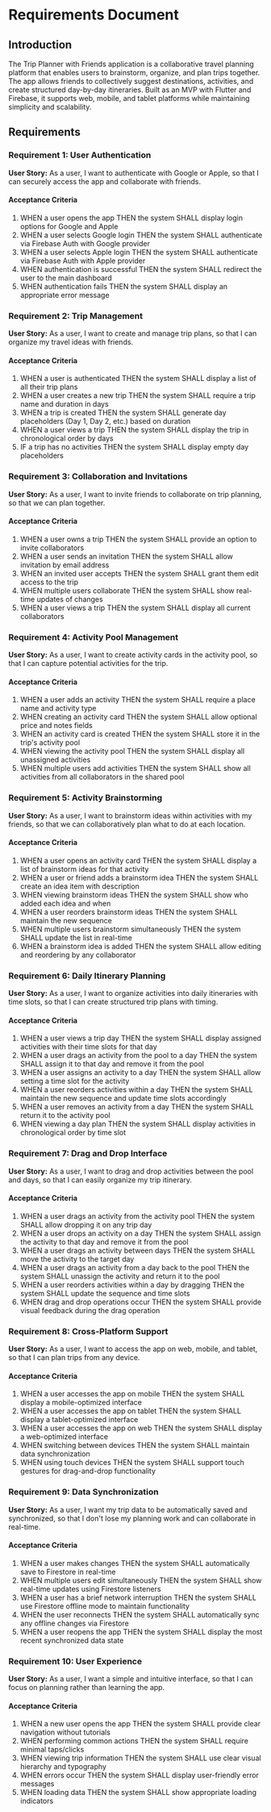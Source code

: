 # Requirements Document

## Introduction

The Trip Planner with Friends application is a collaborative travel planning platform that enables users to brainstorm, organize, and plan trips together. The app allows friends to collectively suggest destinations, activities, and create structured day-by-day itineraries. Built as an MVP with Flutter and Firebase, it supports web, mobile, and tablet platforms while maintaining simplicity and scalability.

## Requirements

### Requirement 1: User Authentication

**User Story:** As a user, I want to authenticate with Google or Apple, so that I can securely access the app and collaborate with friends.

#### Acceptance Criteria

1. WHEN a user opens the app THEN the system SHALL display login options for Google and Apple
2. WHEN a user selects Google login THEN the system SHALL authenticate via Firebase Auth with Google provider
3. WHEN a user selects Apple login THEN the system SHALL authenticate via Firebase Auth with Apple provider
4. WHEN authentication is successful THEN the system SHALL redirect the user to the main dashboard
5. WHEN authentication fails THEN the system SHALL display an appropriate error message

### Requirement 2: Trip Management

**User Story:** As a user, I want to create and manage trip plans, so that I can organize my travel ideas with friends.

#### Acceptance Criteria

1. WHEN a user is authenticated THEN the system SHALL display a list of all their trip plans
2. WHEN a user creates a new trip THEN the system SHALL require a trip name and duration in days
3. WHEN a trip is created THEN the system SHALL generate day placeholders (Day 1, Day 2, etc.) based on duration
4. WHEN a user views a trip THEN the system SHALL display the trip in chronological order by days
5. IF a trip has no activities THEN the system SHALL display empty day placeholders

### Requirement 3: Collaboration and Invitations

**User Story:** As a user, I want to invite friends to collaborate on trip planning, so that we can plan together.

#### Acceptance Criteria

1. WHEN a user owns a trip THEN the system SHALL provide an option to invite collaborators
2. WHEN a user sends an invitation THEN the system SHALL allow invitation by email address
3. WHEN an invited user accepts THEN the system SHALL grant them edit access to the trip
4. WHEN multiple users collaborate THEN the system SHALL show real-time updates of changes
5. WHEN a user views a trip THEN the system SHALL display all current collaborators

### Requirement 4: Activity Pool Management

**User Story:** As a user, I want to create activity cards in the activity pool, so that I can capture potential activities for the trip.

#### Acceptance Criteria

1. WHEN a user adds an activity THEN the system SHALL require a place name and activity type
2. WHEN creating an activity card THEN the system SHALL allow optional price and notes fields
3. WHEN an activity card is created THEN the system SHALL store it in the trip's activity pool
4. WHEN viewing the activity pool THEN the system SHALL display all unassigned activities
5. WHEN multiple users add activities THEN the system SHALL show all activities from all collaborators in the shared pool

### Requirement 5: Activity Brainstorming

**User Story:** As a user, I want to brainstorm ideas within activities with my friends, so that we can collaboratively plan what to do at each location.

#### Acceptance Criteria

1. WHEN a user opens an activity card THEN the system SHALL display a list of brainstorm ideas for that activity
2. WHEN a user or friend adds a brainstorm idea THEN the system SHALL create an idea item with description
3. WHEN viewing brainstorm ideas THEN the system SHALL show who added each idea and when
4. WHEN a user reorders brainstorm ideas THEN the system SHALL maintain the new sequence
5. WHEN multiple users brainstorm simultaneously THEN the system SHALL update the list in real-time
6. WHEN a brainstorm idea is added THEN the system SHALL allow editing and reordering by any collaborator

### Requirement 6: Daily Itinerary Planning

**User Story:** As a user, I want to organize activities into daily itineraries with time slots, so that I can create structured trip plans with timing.

#### Acceptance Criteria

1. WHEN a user views a trip day THEN the system SHALL display assigned activities with their time slots for that day
2. WHEN a user drags an activity from the pool to a day THEN the system SHALL assign it to that day and remove it from the pool
3. WHEN a user assigns an activity to a day THEN the system SHALL allow setting a time slot for the activity
4. WHEN a user reorders activities within a day THEN the system SHALL maintain the new sequence and update time slots accordingly
5. WHEN a user removes an activity from a day THEN the system SHALL return it to the activity pool
6. WHEN viewing a day plan THEN the system SHALL display activities in chronological order by time slot

### Requirement 7: Drag and Drop Interface

**User Story:** As a user, I want to drag and drop activities between the pool and days, so that I can easily organize my trip itinerary.

#### Acceptance Criteria

1. WHEN a user drags an activity from the activity pool THEN the system SHALL allow dropping it on any trip day
2. WHEN a user drops an activity on a day THEN the system SHALL assign the activity to that day and remove it from the pool
3. WHEN a user drags an activity between days THEN the system SHALL move the activity to the target day
4. WHEN a user drags an activity from a day back to the pool THEN the system SHALL unassign the activity and return it to the pool
5. WHEN a user reorders activities within a day by dragging THEN the system SHALL update the sequence and time slots
6. WHEN drag and drop operations occur THEN the system SHALL provide visual feedback during the drag operation

### Requirement 8: Cross-Platform Support

**User Story:** As a user, I want to access the app on web, mobile, and tablet, so that I can plan trips from any device.

#### Acceptance Criteria

1. WHEN a user accesses the app on mobile THEN the system SHALL display a mobile-optimized interface
2. WHEN a user accesses the app on tablet THEN the system SHALL display a tablet-optimized interface
3. WHEN a user accesses the app on web THEN the system SHALL display a web-optimized interface
4. WHEN switching between devices THEN the system SHALL maintain data synchronization
5. WHEN using touch devices THEN the system SHALL support touch gestures for drag-and-drop functionality

### Requirement 9: Data Synchronization

**User Story:** As a user, I want my trip data to be automatically saved and synchronized, so that I don't lose my planning work and can collaborate in real-time.

#### Acceptance Criteria

1. WHEN a user makes changes THEN the system SHALL automatically save to Firestore in real-time
2. WHEN multiple users edit simultaneously THEN the system SHALL show real-time updates using Firestore listeners
3. WHEN a user has a brief network interruption THEN the system SHALL use Firestore offline mode to maintain functionality
4. WHEN the user reconnects THEN the system SHALL automatically sync any offline changes via Firestore
5. WHEN a user reopens the app THEN the system SHALL display the most recent synchronized data state

### Requirement 10: User Experience

**User Story:** As a user, I want a simple and intuitive interface, so that I can focus on planning rather than learning the app.

#### Acceptance Criteria

1. WHEN a new user opens the app THEN the system SHALL provide clear navigation without tutorials
2. WHEN performing common actions THEN the system SHALL require minimal taps/clicks
3. WHEN viewing trip information THEN the system SHALL use clear visual hierarchy and typography
4. WHEN errors occur THEN the system SHALL display user-friendly error messages
5. WHEN loading data THEN the system SHALL show appropriate loading indicators